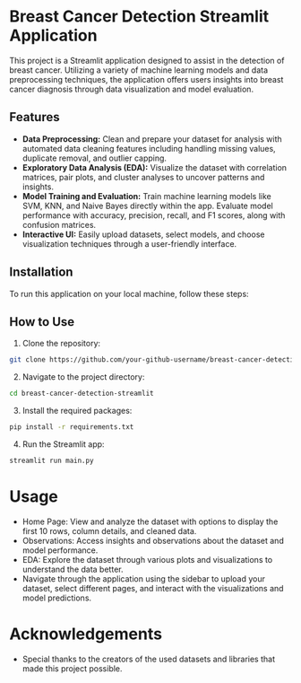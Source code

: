 # Breast Cancer Detection Streamlit Application

This project is a Streamlit application designed to assist in the detection of breast cancer. Utilizing a variety of machine learning models and data preprocessing techniques, the application offers users insights into breast cancer diagnosis through data visualization and model evaluation.

## Features

- **Data Preprocessing:** Clean and prepare your dataset for analysis with automated data cleaning features including handling missing values, duplicate removal, and outlier capping.
- **Exploratory Data Analysis (EDA):** Visualize the dataset with correlation matrices, pair plots, and cluster analyses to uncover patterns and insights.
- **Model Training and Evaluation:** Train machine learning models like SVM, KNN, and Naive Bayes directly within the app. Evaluate model performance with accuracy, precision, recall, and F1 scores, along with confusion matrices.
- **Interactive UI:** Easily upload datasets, select models, and choose visualization techniques through a user-friendly interface.

## Installation

To run this application on your local machine, follow these steps:

## How to Use

1. Clone the repository:

```bash
git clone https://github.com/your-github-username/breast-cancer-detection-streamlit.git

```

2. Navigate to the project directory:

```bash
cd breast-cancer-detection-streamlit
```

3. Install the required packages:

```bash
pip install -r requirements.txt
```

4. Run the Streamlit app:

```bash
streamlit run main.py
```

# Usage

- Home Page: View and analyze the dataset with options to display the first 10 rows, column details, and cleaned data.
- Observations: Access insights and observations about the dataset and model performance.
- EDA: Explore the dataset through various plots and visualizations to understand the data better.
- Navigate through the application using the sidebar to upload your dataset, select different pages, and interact with the visualizations and model predictions.

# Acknowledgements

- Special thanks to the creators of the used datasets and libraries that made this project possible.
